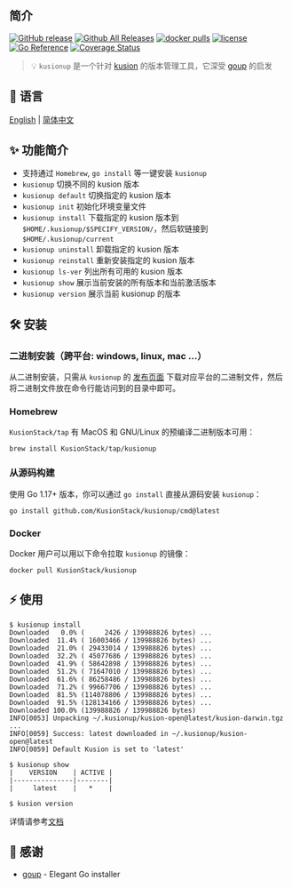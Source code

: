 ## 简介

[![GitHub release](https://img.shields.io/github/release/KusionStack/kusionup.svg)](https://github.com/KusionStack/kusionup/releases)
[![Github All Releases](https://img.shields.io/github/downloads/KusionStack/kusionup/total.svg)](https://github.com/KusionStack/kusionup/releases)
[![docker pulls](https://img.shields.io/docker/pulls/kusionstack/kusionup)](https://hub.docker.com/r/kusionstack/kusionup)
[![license](https://img.shields.io/github/license/KusionStack/kusionup.svg)](https://github.com/KusionStack/kusionup/blob/main/LICENSE)
[![Go Reference](https://pkg.go.dev/badge/github.com/KusionStack/kusionup.svg)](https://pkg.go.dev/github.com/KusionStack/kusionup)
[![Coverage Status](https://coveralls.io/repos/github/KusionStack/kusionup/badge.svg)](https://coveralls.io/github/KusionStack/kusionup)

> 💡 `kusionup` 是一个针对 [kusion](https://github.com/KusionStack/kusion) 的版本管理工具，它深受 [goup](https://github.com/owenthereal/goup) 的启发

## 📜️ 语言

[English](https://github.com/KusionStack/kusionup/blob/main/README.md) | [简体中文](https://github.com/KusionStack/kusionup/blob/main/README-zh.md)

## ✨ 功能简介

* 支持通过 `Homebrew`, `go install` 等一键安装 `kusionup`
* `kusionup` 切换不同的 kusion 版本
* `kusionup default` 切换指定的 kusion 版本
* `kusionup init` 初始化环境变量文件
* `kusionup install` 下载指定的 kusion 版本到 `$HOME/.kusionup/$SPECIFY_VERSION/`，然后软链接到 `$HOME/.kusionup/current`
* `kusionup uninstall` 卸载指定的 kusion 版本
* `kusionup reinstall` 重新安装指定的 kusion 版本
* `kusionup ls-ver` 列出所有可用的 kusion 版本
* `kusionup show` 展示当前安装的所有版本和当前激活版本
* `kusionup version` 展示当前 kusionup 的版本

## 🛠️ 安装

### 二进制安装（跨平台: windows, linux, mac ...）

从二进制安装，只需从 `kusionup` 的 [发布页面](https://github.com/KusionStack/kusionup/releases) 下载对应平台的二进制文件，然后将二进制文件放在命令行能访问到的目录中即可。

### Homebrew

`KusionStack/tap` 有 MacOS 和 GNU/Linux 的预编译二进制版本可用：

```
brew install KusionStack/tap/kusionup
```

### 从源码构建

使用 Go 1.17+ 版本，你可以通过 `go install` 直接从源码安装 `kusionup`：

```
go install github.com/KusionStack/kusionup/cmd@latest
```

### Docker

Docker 用户可以用以下命令拉取 `kusionup` 的镜像：

```
docker pull KusionStack/kusionup
```

## ⚡ 使用

```
$ kusionup install
Downloaded   0.0% (     2426 / 139988826 bytes) ...
Downloaded  11.4% ( 16003466 / 139988826 bytes) ...
Downloaded  21.0% ( 29433014 / 139988826 bytes) ...
Downloaded  32.2% ( 45077686 / 139988826 bytes) ...
Downloaded  41.9% ( 58642898 / 139988826 bytes) ...
Downloaded  51.2% ( 71647010 / 139988826 bytes) ...
Downloaded  61.6% ( 86258486 / 139988826 bytes) ...
Downloaded  71.2% ( 99667706 / 139988826 bytes) ...
Downloaded  81.5% (114078806 / 139988826 bytes) ...
Downloaded  91.5% (128134166 / 139988826 bytes) ...
Downloaded 100.0% (139988826 / 139988826 bytes)
INFO[0053] Unpacking ~/.kusionup/kusion-open@latest/kusion-darwin.tgz ... 
INFO[0059] Success: latest downloaded in ~/.kusionup/kusion-open@latest 
INFO[0059] Default Kusion is set to 'latest'

$ kusionup show
|    VERSION    | ACTIVE |
|---------------|--------|
|     latest    |   *    |

$ kusion version
```

详情请参考[文档](https://kusionstack.io/docs/user_docs/getting-started/install/kusionup)

## 🙏 感谢

* [goup](https://github.com/owenthereal/goup) - Elegant Go installer
